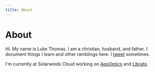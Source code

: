 ```yaml
---
title: About
---
```


# About

Hi. My name is Luke Thomas. I am a christian, husband, and father. I document
things I learn and other ramblings here. I
[tweet](https://twitter.com/luk3thomas) sometimes.

I'm currently at Solarwinds Cloud working on
[AppOptics](https://www.appoptics.com/) and
[Librato](https://www.librato.com/).
